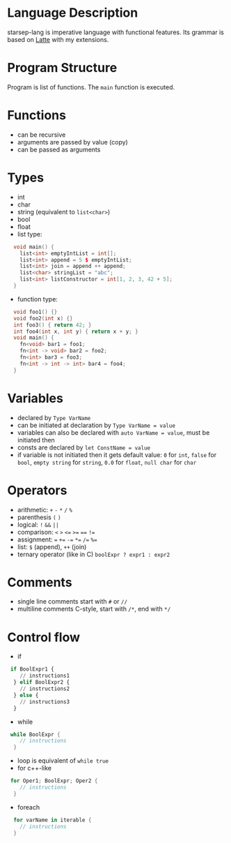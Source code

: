 ---
---
# Language Description
starsep-lang is imperative language with functional features.
Its grammar is based on [Latte](https://www.mimuw.edu.pl/~ben/Zajecia/Mrj2016/Latte/) with my extensions.

# Program Structure
Program is list of functions.
The `main` function is executed.

# Functions
- can be recursive
- arguments are passed by value (copy)
- can be passed as arguments

# Types
- int
- char
- string (equivalent to `list<char>`)
- bool
- float
- list type:

``` cpp
  void main() {
    list<int> emptyIntList = int[];
    list<int> append = 5 $ emptyIntList;
    list<int> join = append ++ append;
    list<char> stringList = "abc";
    list<int> listConstructor = int[1, 2, 3, 42 + 5];
  }
```

- function type:

``` cpp
  void foo1() {}
  void foo2(int x) {}
  int foo3() { return 42; }
  int foo4(int x, int y) { return x + y; }
  void main() {
    fn<void> bar1 = foo1;
    fn<int -> void> bar2 = foo2;
    fn<int> bar3 = foo3;
    fn<int -> int -> int> bar4 = foo4;
  }
```

# Variables
- declared by `Type VarName`
- can be initiated at declaration by `Type VarName = value`
- variables can also be declared with `auto VarName = value`, must be initiated then
- consts are declared by `let ConstName = value`
- if variable is not initiated then it gets default value: `0` for `int`, `false` for `bool`,
`empty string` for `string`, `0.0` for `float`, `null char` for `char`

# Operators
- arithmetic: `+` `-` `*` `/` `%`
- parenthesis `(` `)`
- logical: `!` `&&` `||`
- comparison: `<` `>` `<=` `>=` `==` `!=`
- assignment: `=` `+=` `-=` `*=` `/=` `%=`
- list: `$` (append), `++` (join)
- ternary operator (like in C) `boolExpr ? expr1 : expr2`

# Comments
- single line comments start with `#` or `//`
- multiline comments C-style, start with `/*`, end with `*/`

# Control flow
- if

``` python
 if BoolExpr1 {
    // instructions1
  } elif BoolExpr2 {
    // instructions2
  } else {
    // instructions3
  }
```
- while

``` rust
 while BoolExpr {
    // instructions
  }
```
- loop is equivalent of `while true`
- for c++-like

``` rust
 for Oper1; BoolExpr; Oper2 {
    // instructions
  }
```
- foreach

``` rust
  for varName in iterable {
    // instructions
  }
```
